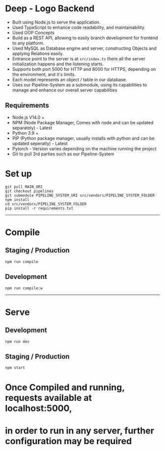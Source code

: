 # Deep - Logo Backend
- Built using Node.js to serve the application.
- Used TypeScript to enhance code readability, and maintainability.
- Used OOP Concepts
- Build as a REST API, allowing to easily branch development for frontend to any platform.
- Used MySQL as Database engine and server, constructing Objects and applying Relations easily. 
- Entrance point to the server is at ```src/index.ts``` there all the server initialization happens and the listening starts.
- Supports both port 5000 for HTTP and 8000 for HTTPS, depending on the environment, and it's limits.
- Each model represents an object / table in our database.
- Uses our Pipeline-System as a submodule, using its capabilities to manage and enhance our overall server capabilities

## Requirements
- Node.js V14.0 +
- NPM (Node Package Manager, Comes with node and can be updated separately) - Latest
- Python 3.9 +
- PIP (Python package manager, usually installs with python and can be updated seperatly) - Latest
- Pytorch - Version varies depending on the machine running the project
- Git to pull 3rd parties such as our Pipeline-System

# Set up
```
git pull MAIN_URI
git checkout pipelines
git submodule PIPELINE_SYSTEM_URI src/vendors/PIPELINE_SYSTEM_FOLDER
npm install
cd src/vendors/PIPELINE_SYSTEM_FOLDER
pip install -r requirements.txt
```
--------------
# Compile
## Staging / Production
```
npm run compile
```
## Development
```
npm run compile:w
```
----------
# Serve
## Development
```
npm run dev
```
## Staging / Production
```
npm start
```

# Once Compiled and running, requests available at localhost:5000, 
# in order to run in any server, further configuration may be required
